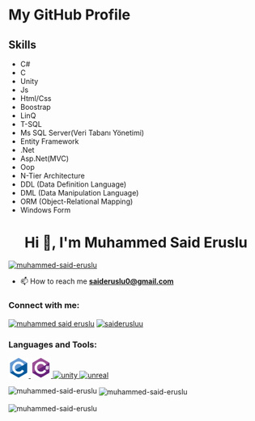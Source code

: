 
# My GitHub Profile

## Skills


- C#
- C
- Unity
- Js
- Html/Css
- Boostrap
- LinQ
- T-SQL
- Ms SQL Server(Veri Tabanı Yönetimi)
- Entity Framework
- .Net
- Asp.Net(MVC)
- Oop
- N-Tier Architecture
- DDL (Data Definition Language)
- DML (Data Manipulation Language)
- ORM (Object-Relational Mapping)
- Windows Form



<h1 align="center">Hi 👋, I'm Muhammed Said Eruslu</h1>
<p align="left"> <a href="https://github.com/ryo-ma/github-profile-trophy"><img src="https://github-profile-trophy.vercel.app/?username=muhammed-said-eruslu" alt="muhammed-said-eruslu" /></a> </p>

- 📫 How to reach me **saideruslu0@gmail.com**

<h3 align="left">Connect with me:</h3>
<p align="left">
<a href="https://linkedin.com/in/muhammed-said-eruslu-9799272b5/" target="blank"><img align="center" src="https://raw.githubusercontent.com/rahuldkjain/github-profile-readme-generator/master/src/images/icons/Social/linked-in-alt.svg" alt="muhammed said eruslu" height="30" width="40" /></a>
<a href="https://instagram.com/saiderusluu" target="blank"><img align="center" src="https://raw.githubusercontent.com/rahuldkjain/github-profile-readme-generator/master/src/images/icons/Social/instagram.svg" alt="saiderusluu" height="30" width="40" /></a>
</p>

<h3 align="left">Languages and Tools:</h3>
<p align="left"> <a href="https://www.cprogramming.com/" target="_blank" rel="noreferrer"> <img src="https://raw.githubusercontent.com/devicons/devicon/master/icons/c/c-original.svg" alt="c" width="40" height="40"/> </a> <a href="https://www.w3schools.com/cs/" target="_blank" rel="noreferrer"> <img src="https://raw.githubusercontent.com/devicons/devicon/master/icons/csharp/csharp-original.svg" alt="csharp" width="40" height="40"/> </a> <a href="https://unity.com/" target="_blank" rel="noreferrer"> <img src="https://www.vectorlogo.zone/logos/unity3d/unity3d-icon.svg" alt="unity" width="40" height="40"/> </a> <a href="https://unrealengine.com/" target="_blank" rel="noreferrer"> <img src="https://raw.githubusercontent.com/kenangundogan/fontisto/036b7eca71aab1bef8e6a0518f7329f13ed62f6b/icons/svg/brand/unreal-engine.svg" alt="unreal" width="40" height="40"/> </a> </p>

<p><img align="left" src="https://github-readme-stats.vercel.app/api/top-langs?username=muhammed-said-eruslu&show_icons=true&locale=en&layout=compact" alt="muhammed-said-eruslu" /></p>

<p>&nbsp;<img align="center" src="https://github-readme-stats.vercel.app/api?username=muhammed-said-eruslu&show_icons=true&locale=en" alt="muhammed-said-eruslu" /></p>

<p><img align="center" src="https://github-readme-streak-stats.herokuapp.com/?user=muhammed-said-eruslu&" alt="muhammed-said-eruslu" /></p>
